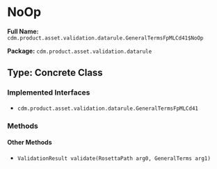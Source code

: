 # NoOp

**Full Name:** `cdm.product.asset.validation.datarule.GeneralTermsFpMLCd41$NoOp`

**Package:** `cdm.product.asset.validation.datarule`

## Type: Concrete Class

### Implemented Interfaces

- `cdm.product.asset.validation.datarule.GeneralTermsFpMLCd41`

### Methods

#### Other Methods

- `ValidationResult validate(RosettaPath arg0, GeneralTerms arg1)`

